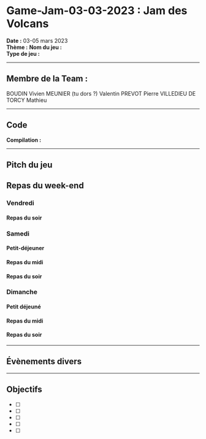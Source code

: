 # Game-Jam-03-03-2023 : Jam des Volcans
 
**Date :** 03-05 mars 2023   
**Thème :** 
**Nom du jeu :**  
**Type de jeu :** 

---
## Membre de la Team :
BOUDIN Vivien
MEUNIER (tu dors ?) Valentin
PREVOT Pierre
VILLEDIEU DE TORCY Mathieu    

---
## Code

**Compilation :**  

---  
## Pitch du jeu 



## Repas du week-end

### Vendredi 
#### Repas du soir 


### Samedi
#### Petit-déjeuner 

#### Repas du midi 

#### Repas du soir

### Dimanche 
#### Petit déjeuné 


#### Repas du midi 


#### Repas du soir 


---
## Évènements divers


---
## Objectifs

- [ ]   
- [ ]   
- [ ]  
- [ ]   
- [ ]  
